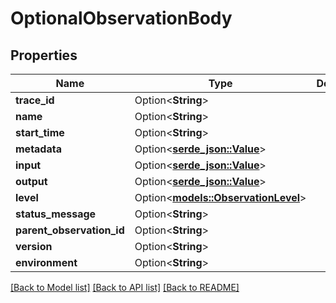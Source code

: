 # OptionalObservationBody

## Properties

Name | Type | Description | Notes
------------ | ------------- | ------------- | -------------
**trace_id** | Option<**String**> |  | [optional]
**name** | Option<**String**> |  | [optional]
**start_time** | Option<**String**> |  | [optional]
**metadata** | Option<[**serde_json::Value**](.md)> |  | [optional]
**input** | Option<[**serde_json::Value**](.md)> |  | [optional]
**output** | Option<[**serde_json::Value**](.md)> |  | [optional]
**level** | Option<[**models::ObservationLevel**](ObservationLevel.md)> |  | [optional]
**status_message** | Option<**String**> |  | [optional]
**parent_observation_id** | Option<**String**> |  | [optional]
**version** | Option<**String**> |  | [optional]
**environment** | Option<**String**> |  | [optional]

[[Back to Model list]](../README.md#documentation-for-models) [[Back to API list]](../README.md#documentation-for-api-endpoints) [[Back to README]](../README.md)


